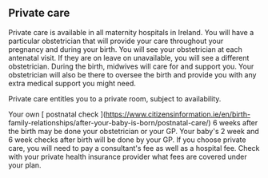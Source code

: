 ##  Private care

Private care is available in all maternity hospitals in Ireland. You will have
a particular obstetrician that will provide your care throughout your
pregnancy and during your birth. You will see your obstetrician at each
antenatal visit. If they are on leave on unavailable, you will see a different
obstetrician. During the birth, midwives will care for and support you. Your
obstetrician will also be there to oversee the birth and provide you with any
extra medical support you might need.

Private care entitles you to a private room, subject to availability.

Your own [ postnatal check ](https://www.citizensinformation.ie/en/birth-
family-relationships/after-your-baby-is-born/postnatal-care/) 6 weeks after
the birth may be done your obstetrician or your GP. Your baby's 2 week and 6
week checks after birth will be done by your GP. If you choose private care,
you will need to pay a consultant's fee as well as a hospital fee. Check with
your private health insurance provider what fees are covered under your plan.
